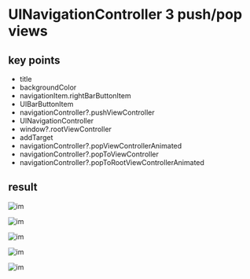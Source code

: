 # UINavigationController 3 push/pop views

## key points
- title
- backgroundColor
- navigationItem.rightBarButtonItem
- UIBarButtonItem
- navigationController?.pushViewController
- UINavigationController
- window?.rootViewController
- addTarget
- navigationController?.popViewControllerAnimated
- navigationController?.popToViewController
- navigationController?.popToRootViewControllerAnimated

## result

![im](./p1.png)

![im](./p2.png)

![im](./p3.png)

![im](./p4.png)

![im](./p5.png)
